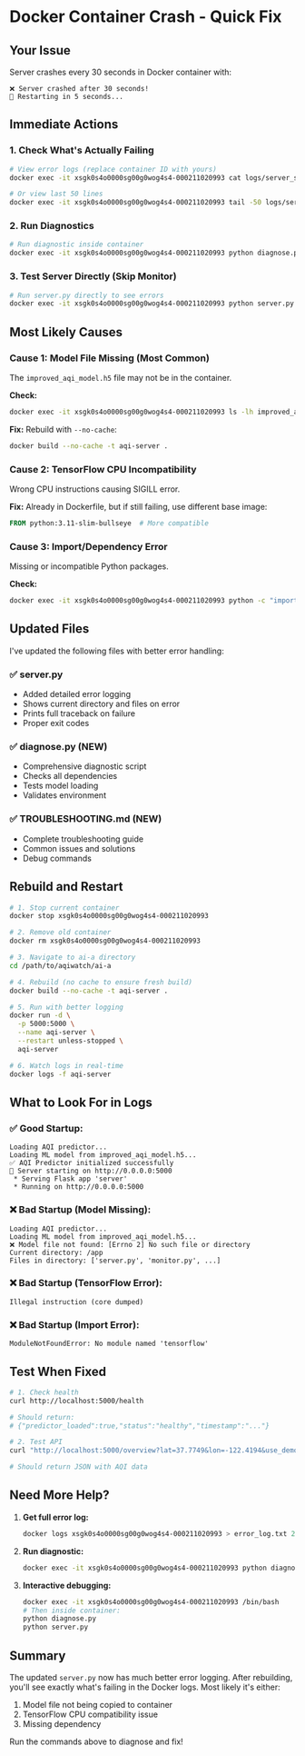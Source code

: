 # Docker Container Crash - Quick Fix

## Your Issue
Server crashes every 30 seconds in Docker container with:
```
❌ Server crashed after 30 seconds!
🔄 Restarting in 5 seconds...
```

## Immediate Actions

### 1. Check What's Actually Failing
```bash
# View error logs (replace container ID with yours)
docker exec -it xsgk0s4o0000sg00g0wog4s4-000211020993 cat logs/server_stderr.log

# Or view last 50 lines
docker exec -it xsgk0s4o0000sg00g0wog4s4-000211020993 tail -50 logs/server_stderr.log
```

### 2. Run Diagnostics
```bash
# Run diagnostic inside container
docker exec -it xsgk0s4o0000sg00g0wog4s4-000211020993 python diagnose.py
```

### 3. Test Server Directly (Skip Monitor)
```bash
# Run server.py directly to see errors
docker exec -it xsgk0s4o0000sg00g0wog4s4-000211020993 python server.py
```

## Most Likely Causes

### Cause 1: Model File Missing (Most Common)
The `improved_aqi_model.h5` file may not be in the container.

**Check:**
```bash
docker exec -it xsgk0s4o0000sg00g0wog4s4-000211020993 ls -lh improved_aqi_model.h5
```

**Fix:** Rebuild with `--no-cache`:
```bash
docker build --no-cache -t aqi-server .
```

### Cause 2: TensorFlow CPU Incompatibility
Wrong CPU instructions causing SIGILL error.

**Fix:** Already in Dockerfile, but if still failing, use different base image:
```dockerfile
FROM python:3.11-slim-bullseye  # More compatible
```

### Cause 3: Import/Dependency Error
Missing or incompatible Python packages.

**Check:**
```bash
docker exec -it xsgk0s4o0000sg00g0wog4s4-000211020993 python -c "import tensorflow; print(tensorflow.__version__)"
```

## Updated Files

I've updated the following files with better error handling:

### ✅ server.py
- Added detailed error logging
- Shows current directory and files on error
- Prints full traceback on failure
- Proper exit codes

### ✅ diagnose.py (NEW)
- Comprehensive diagnostic script
- Checks all dependencies
- Tests model loading
- Validates environment

### ✅ TROUBLESHOOTING.md (NEW)
- Complete troubleshooting guide
- Common issues and solutions
- Debug commands

## Rebuild and Restart

```bash
# 1. Stop current container
docker stop xsgk0s4o0000sg00g0wog4s4-000211020993

# 2. Remove old container
docker rm xsgk0s4o0000sg00g0wog4s4-000211020993

# 3. Navigate to ai-a directory
cd /path/to/aqiwatch/ai-a

# 4. Rebuild (no cache to ensure fresh build)
docker build --no-cache -t aqi-server .

# 5. Run with better logging
docker run -d \
  -p 5000:5000 \
  --name aqi-server \
  --restart unless-stopped \
  aqi-server

# 6. Watch logs in real-time
docker logs -f aqi-server
```

## What to Look For in Logs

### ✅ Good Startup:
```
Loading AQI predictor...
Loading ML model from improved_aqi_model.h5...
✅ AQI Predictor initialized successfully
🚀 Server starting on http://0.0.0.0:5000
 * Serving Flask app 'server'
 * Running on http://0.0.0.0:5000
```

### ❌ Bad Startup (Model Missing):
```
Loading AQI predictor...
Loading ML model from improved_aqi_model.h5...
❌ Model file not found: [Errno 2] No such file or directory
Current directory: /app
Files in directory: ['server.py', 'monitor.py', ...]
```

### ❌ Bad Startup (TensorFlow Error):
```
Illegal instruction (core dumped)
```

### ❌ Bad Startup (Import Error):
```
ModuleNotFoundError: No module named 'tensorflow'
```

## Test When Fixed

```bash
# 1. Check health
curl http://localhost:5000/health

# Should return:
# {"predictor_loaded":true,"status":"healthy","timestamp":"..."}

# 2. Test API
curl "http://localhost:5000/overview?lat=37.7749&lon=-122.4194&use_demo=true"

# Should return JSON with AQI data
```

## Need More Help?

1. **Get full error log:**
   ```bash
   docker logs xsgk0s4o0000sg00g0wog4s4-000211020993 > error_log.txt 2>&1
   ```

2. **Run diagnostic:**
   ```bash
   docker exec -it xsgk0s4o0000sg00g0wog4s4-000211020993 python diagnose.py > diagnostic.txt 2>&1
   ```

3. **Interactive debugging:**
   ```bash
   docker exec -it xsgk0s4o0000sg00g0wog4s4-000211020993 /bin/bash
   # Then inside container:
   python diagnose.py
   python server.py
   ```

## Summary

The updated `server.py` now has much better error logging. After rebuilding, you'll see exactly what's failing in the Docker logs. Most likely it's either:
1. Model file not being copied to container
2. TensorFlow CPU compatibility issue
3. Missing dependency

Run the commands above to diagnose and fix!

